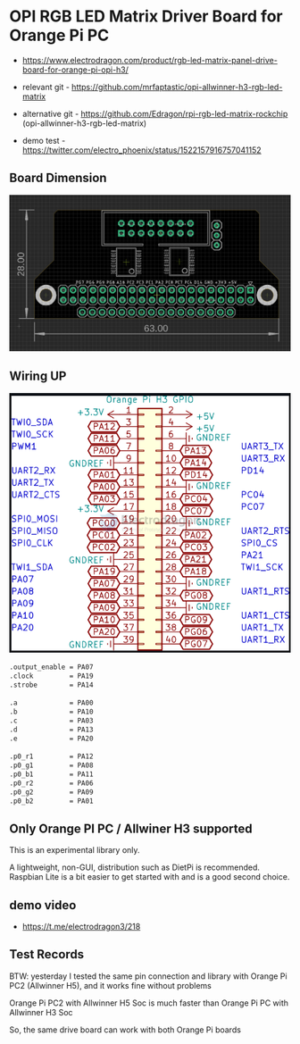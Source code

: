 


# OPI RGB LED Matrix Driver Board for Orange Pi PC

- https://www.electrodragon.com/product/rgb-led-matrix-panel-drive-board-for-orange-pi-opi-h3/

- relevant git - https://github.com/mrfaptastic/opi-allwinner-h3-rgb-led-matrix
- alternative git - https://github.com/Edragon/rpi-rgb-led-matrix-rockchip (opi-allwinner-h3-rgb-led-matrix)


- demo test - https://twitter.com/electro_phoenix/status/1522157916757041152


## Board Dimension

![](03-46-21-05-03-2023.png)


## Wiring UP 

![](2024-11-14-18-02-42.png)


    .output_enable = PA07
    .clock         = PA19
    .strobe        = PA14
					 
    .a             = PA00
    .b             = PA10
    .c             = PA03
    .d             = PA13
    .e             = PA20
					
    .p0_r1         = PA12
    .p0_g1         = PA08
    .p0_b1         = PA11
    .p0_r2         = PA06
    .p0_g2         = PA09
    .p0_b2         = PA01


## Only Orange PI PC / Allwiner H3 supported

This is an experimental library only.

A lightweight, non-GUI, distribution such as DietPi is recommended. Raspbian Lite is a bit easier to get started with and is a good second choice.


## demo video 

- https://t.me/electrodragon3/218



## Test Records

BTW: yesterday I tested the same pin connection and library with Orange Pi PC2 (Allwinner H5), and it works fine without problems

Orange Pi PC2 with Allwinner H5 Soc is much faster than Orange Pi PC with Allwinner H3 Soc

So, the same drive board can work with both Orange Pi boards